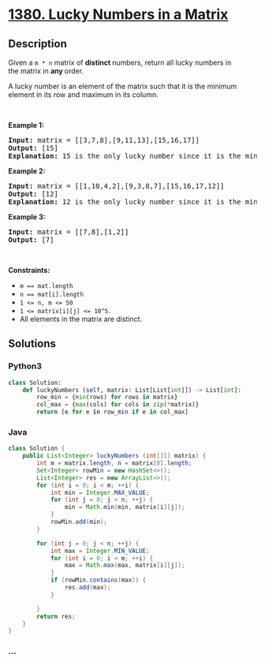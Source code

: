 # [1380. Lucky Numbers in a Matrix](https://leetcode.com/problems/lucky-numbers-in-a-matrix)



## Description

<p>Given a <code>m * n</code> matrix of <strong>distinct </strong>numbers, return all lucky numbers in the&nbsp;matrix in <strong>any </strong>order.</p>

<p>A lucky number is an element of the matrix such that it is the minimum element in its row and maximum in its column.</p>

<p>&nbsp;</p>
<p><strong>Example 1:</strong></p>

<pre>
<strong>Input:</strong> matrix = [[3,7,8],[9,11,13],[15,16,17]]
<strong>Output:</strong> [15]
<strong>Explanation:</strong> 15 is the only lucky number since it is the minimum in its row and the maximum in its column
</pre>

<p><strong>Example 2:</strong></p>

<pre>
<strong>Input:</strong> matrix = [[1,10,4,2],[9,3,8,7],[15,16,17,12]]
<strong>Output:</strong> [12]
<strong>Explanation:</strong> 12 is the only lucky number since it is the minimum in its row and the maximum in its column.
</pre>

<p><strong>Example 3:</strong></p>

<pre>
<strong>Input:</strong> matrix = [[7,8],[1,2]]
<strong>Output:</strong> [7]
</pre>

<p>&nbsp;</p>
<p><strong>Constraints:</strong></p>

<ul>
	<li><code>m == mat.length</code></li>
	<li><code>n == mat[i].length</code></li>
	<li><code>1 &lt;= n, m &lt;= 50</code></li>
	<li><code>1 &lt;=&nbsp;matrix[i][j]&nbsp;&lt;= 10^5</code>.</li>
	<li>All elements in the matrix are distinct.</li>
</ul>


## Solutions

<!-- tabs:start -->

### **Python3**

```python
class Solution:
    def luckyNumbers (self, matrix: List[List[int]]) -> List[int]:
        row_min = {min(rows) for rows in matrix}
        col_max = {max(cols) for cols in zip(*matrix)}
        return [e for e in row_min if e in col_max]
```

### **Java**

```java
class Solution {
    public List<Integer> luckyNumbers (int[][] matrix) {
        int m = matrix.length, n = matrix[0].length;
        Set<Integer> rowMin = new HashSet<>();
        List<Integer> res = new ArrayList<>();
        for (int i = 0; i < m; ++i) {
            int min = Integer.MAX_VALUE;
            for (int j = 0; j < n; ++j) {
                min = Math.min(min, matrix[i][j]);
            }
            rowMin.add(min);
        }

        for (int j = 0; j < n; ++j) {
            int max = Integer.MIN_VALUE;
            for (int i = 0; i < m; ++i) {
                max = Math.max(max, matrix[i][j]);
            }
            if (rowMin.contains(max)) {
                res.add(max);
            }

        }
        return res;
    }
}
```

### **...**

```

```

<!-- tabs:end -->
